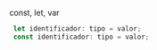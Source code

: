 const, let, var
``` typescript
 let identificador: tipo = valor;
 const identificador: tipo = valor;
```